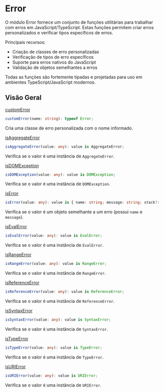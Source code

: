 # Error

O módulo Error fornece um conjunto de funções utilitárias para trabalhar com erros em JavaScript/TypeScript. Estas funções permitem criar erros personalizados e verificar tipos específicos de erros.

Principais recursos:
- Criação de classes de erro personalizadas
- Verificação de tipos de erro específicos
- Suporte para erros nativos do JavaScript
- Validação de objetos semelhantes a erros

Todas as funções são fortemente tipadas e projetadas para uso em ambientes TypeScript/JavaScript modernos.

## Visão Geral

[customError](./customError.md)
```typescript
customError(name: string): typeof Error;
```
Cria uma classe de erro personalizada com o nome informado.

[isAggregateError](./isAggregateError.md)
```typescript
isAggregateError(value: any): value is AggregateError;
```
Verifica se o valor é uma instância de `AggregateError`.

[isDOMException](./isDOMException.md)
```typescript
isDOMException(value: any): value is DOMException;
```
Verifica se o valor é uma instância de `DOMException`.

[isError](./isError.md)
```typescript
isError(value: any): value is { name: string; message: string; stack?: string };
```
Verifica se o valor é um objeto semelhante a um erro (possui `name` e `message`).

[isEvalError](./isEvalError.md)
```typescript
isEvalError(value: any): value is EvalError;
```
Verifica se o valor é uma instância de `EvalError`.

[isRangeError](./isRangeError.md)
```typescript
isRangeError(value: any): value is RangeError;
```
Verifica se o valor é uma instância de `RangeError`.

[isReferenceError](./isReferenceError.md)
```typescript
isReferenceError(value: any): value is ReferenceError;
```
Verifica se o valor é uma instância de `ReferenceError`.

[isSyntaxError](./isSyntaxError.md)
```typescript
isSyntaxError(value: any): value is SyntaxError;
```
Verifica se o valor é uma instância de `SyntaxError`.

[isTypeError](./isTypeError.md)
```typescript
isTypeError(value: any): value is TypeError;
```
Verifica se o valor é uma instância de `TypeError`.

[isURIError](./isURIError.md)
```typescript
isURIError(value: any): value is URIError;
```
Verifica se o valor é uma instância de `URIError`.
